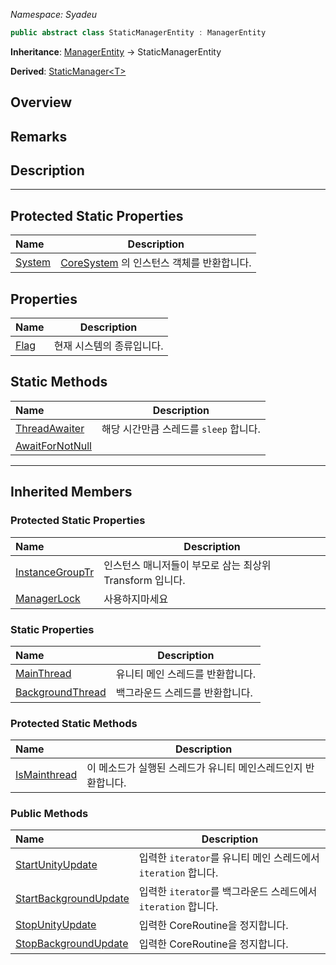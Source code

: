 _Namespace: Syadeu_
```csharp
public abstract class StaticManagerEntity : ManagerEntity
```

**Inheritance**: [ManagerEntity](https://github.com/Syadeu/CoreSystem/wiki/ManagerEntity) -> StaticManagerEntity 

**Derived**: [StaticManager\<T>](https://github.com/Syadeu/CoreSystem/wiki/StaticManager)

## Overview

## Remarks

## Description



------

## Protected Static Properties

| Name                                                         | Description                                                  |
| :----------------------------------------------------------- | ------------------------------------------------------------ |
| [System](https://github.com/Syadeu/CoreSystem/wiki/ManagerEntity-PSP-System) | [CoreSystem](https://github.com/Syadeu/CoreSystem/wiki/CoreSystem) 의 인스턴스 객체를 반환합니다. |



## Properties

| Name                                                         | Description               |
| :----------------------------------------------------------- | ------------------------- |
| [Flag](https://github.com/Syadeu/CoreSystem/wiki/StaticManagerEntity-P-Flag) | 현재 시스템의 종류입니다. |



## Static Methods

| Name                                                         | Description                            |
| :----------------------------------------------------------- | -------------------------------------- |
| [ThreadAwaiter](https://github.com/Syadeu/CoreSystem/wiki/StaticManagerEntity-SM-ThreadAwaiter) | 해당 시간만큼 스레드를 `sleep` 합니다. |
| [AwaitForNotNull](https://github.com/Syadeu/CoreSystem/wiki/StaticManagerEntity-SM-AwaitForNotNull) |                                        |



------

## Inherited Members

### Protected Static Properties

| Name                                                         | Description                                              |
| :----------------------------------------------------------- | -------------------------------------------------------- |
| [InstanceGroupTr](https://github.com/Syadeu/CoreSystem/wiki/ManagerEntity-PSP-System) | 인스턴스 매니저들이 부모로 삼는 최상위 Transform 입니다. |
| [ManagerLock](https://github.com/Syadeu/CoreSystem/wiki/ManagerEntity-PSP-ManagerLock) | 사용하지마세요                                           |



### Static Properties

| Name                                                         | Description                      |
| :----------------------------------------------------------- | -------------------------------- |
| [MainThread](https://github.com/Syadeu/CoreSystem/wiki/ManagerEntity-SP-MainThread) | 유니티 메인 스레드를 반환합니다. |
| [BackgroundThread](https://github.com/Syadeu/CoreSystem/wiki/ManagerEntity-SP-BackgroundThread) | 백그라운드 스레드를 반환합니다.  |



### Protected Static Methods

| Name                                                         | Description                                                  |
| :----------------------------------------------------------- | ------------------------------------------------------------ |
| [IsMainthread](https://github.com/Syadeu/CoreSystem/wiki/ManagerEntity-PSM-IsMainThread) | 이 메소드가 실행된 스레드가 유니티 메인스레드인지 반환합니다. |



### Public Methods

| Name                                                         | Description                                                  |
| :----------------------------------------------------------- | ------------------------------------------------------------ |
| [StartUnityUpdate](https://github.com/Syadeu/CoreSystem/wiki/ManagerEntity-PM-StartUnityUpdate) | 입력한 `iterator`를 유니티 메인 스레드에서 `iteration` 합니다. |
| [StartBackgroundUpdate](https://github.com/Syadeu/CoreSystem/wiki/ManagerEntity-PM-StartBackgroundUpdate) | 입력한 `iterator`를 백그라운드 스레드에서 `iteration` 합니다. |
| [StopUnityUpdate](https://github.com/Syadeu/CoreSystem/wiki/ManagerEntity-PM-StopUnityUpdate) | 입력한 CoreRoutine을 정지합니다.                             |
| [StopBackgroundUpdate](https://github.com/Syadeu/CoreSystem/wiki/ManagerEntity-PM-StopBackgroundUpdate) | 입력한 CoreRoutine을 정지합니다.                             |

